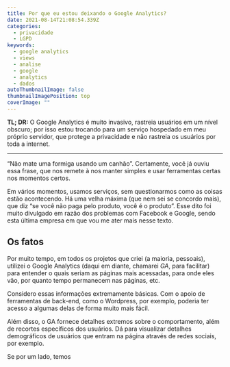 ```yaml
---
title: Por que eu estou deixando o Google Analytics?
date: 2021-08-14T21:08:54.339Z
categories:
  - privacidade
  - LGPD
keywords:
  - google analytics
  - views
  - analise
  - google
  - analytics
  - dados
autoThumbnailImage: false
thumbnailImagePosition: top
coverImage: ""
---
```

**TL; DR:** O Google Analytics é muito invasivo, rastreia usuários em um nível obscuro; por isso estou trocando para um serviço hospedado em meu próprio servidor, que protege a privacidade e não rastreia os usuários por toda a internet.

- - -

“Não mate uma formiga usando um canhão”. Certamente, você já ouviu essa frase, que nos remete à nos manter simples e usar ferramentas certas nos momentos certos.

Em vários momentos, usamos serviços, sem questionarmos como as coisas estão acontecendo. Há uma velha máxima (que nem sei se concordo mais), que diz “se você não paga pelo produto, você é o produto”. Esse dito foi muito divulgado em razão dos problemas com Facebook e Google, sendo esta última empresa em que vou me ater mais nesse texto.

## Os fatos

Por muito tempo, em todos os projetos que criei (a maioria, pessoais), utilizei o Google Analytics (daqui em diante, chamarei *GA*, para facilitar) para entender o quais seriam as páginas mais acessadas, para onde eles vão, por quanto tempo permanecem nas páginas, etc.

Considero essas informações extremamente básicas. Com o apoio de ferramentas de back-end, como o Wordpress, por exemplo, poderia ter acesso a algumas delas de forma muito mais fácil.

Além disso, o GA fornece detalhes extremos sobre o comportamento, além de recortes específicos dos usuários. Dá para visualizar detalhes demográficos de usuários que entram na página através de redes sociais, por exemplo.

Se por um lado, temos